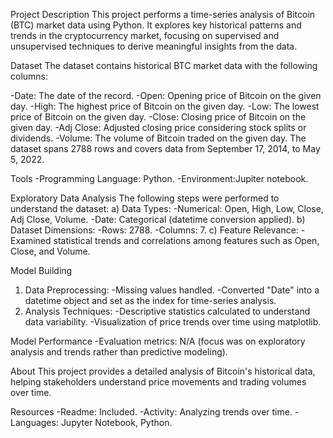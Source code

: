 Project Description
This project performs a time-series analysis of Bitcoin (BTC) market data using Python. It explores key historical patterns and trends in the cryptocurrency market, focusing on supervised and unsupervised techniques to derive meaningful insights from the data.

Dataset
The dataset contains historical BTC market data with the following columns:

-Date: The date of the record.
-Open: Opening price of Bitcoin on the given day.
-High: The highest price of Bitcoin on the given day.
-Low: The lowest price of Bitcoin on the given day.
-Close: Closing price of Bitcoin on the given day.
-Adj Close: Adjusted closing price considering stock splits or dividends.
-Volume: The volume of Bitcoin traded on the given day.
The dataset spans 2788 rows and covers data from September 17, 2014, to May 5, 2022.

Tools
-Programming Language: Python.
-Environment:Jupiter notebook.


Exploratory Data Analysis
The following steps were performed to understand the dataset:
 a) Data Types:
-Numerical: Open, High, Low, Close, Adj Close, Volume.
-Date: Categorical (datetime conversion applied).
 b) Dataset Dimensions:
-Rows: 2788.
-Columns: 7.
 c) Feature Relevance:
-Examined statistical trends and correlations among features such as Open, Close, and Volume.


Model Building
1) Data Preprocessing:
-Missing values handled.
-Converted "Date" into a datetime object and set as the index for time-series analysis.
2) Analysis Techniques:
-Descriptive statistics calculated to understand data variability.
-Visualization of price trends over time using matplotlib.


Model Performance
-Evaluation metrics: N/A (focus was on exploratory analysis and trends rather than predictive modeling).


About
This project provides a detailed analysis of Bitcoin's historical data, helping stakeholders understand price movements and trading volumes over time.

Resources
-Readme: Included.
-Activity: Analyzing trends over time.
-Languages: Jupyter Notebook, Python.
